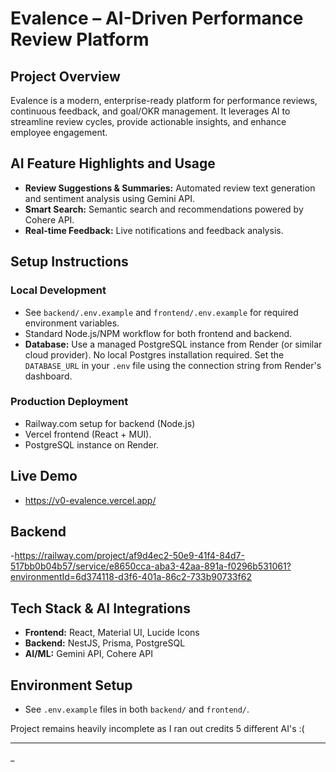 # Evalence – AI-Driven Performance Review Platform

## Project Overview
Evalence is a modern, enterprise-ready platform for performance reviews, continuous feedback, and goal/OKR management. It leverages AI to streamline review cycles, provide actionable insights, and enhance employee engagement.

## AI Feature Highlights and Usage
- **Review Suggestions & Summaries:** Automated review text generation and sentiment analysis using Gemini API.
- **Smart Search:** Semantic search and recommendations powered by Cohere API.
- **Real-time Feedback:** Live notifications and feedback analysis.

## Setup Instructions
### Local Development
- See `backend/.env.example` and `frontend/.env.example` for required environment variables.
- Standard Node.js/NPM workflow for both frontend and backend.
- **Database:** Use a managed PostgreSQL instance from Render (or similar cloud provider). No local Postgres installation required. Set the `DATABASE_URL` in your `.env` file using the connection string from Render's dashboard.

### Production Deployment
- Railway.com setup for backend (Node.js)
- Vercel frontend (React + MUI).
- PostgreSQL instance on Render.

## Live Demo
- https://v0-evalence.vercel.app/

## Backend 
-https://railway.com/project/af9d4ec2-50e9-41f4-84d7-517bb0b04b57/service/e8650cca-aba3-42aa-891a-f0296b531061?environmentId=6d374118-d3f6-401a-86c2-733b90733f62

## Tech Stack & AI Integrations
- **Frontend:** React, Material UI, Lucide Icons
- **Backend:** NestJS, Prisma, PostgreSQL
- **AI/ML:** Gemini API, Cohere API

## Environment Setup
- See `.env.example` files in both `backend/` and `frontend/`.

Project remains heavily incomplete as I ran out credits 5 different AI's :(

---
_
